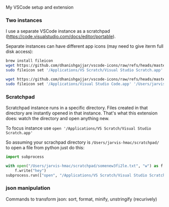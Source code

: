 My VSCode setup and extension

### Two instances

I use a separate VSCode instance as a scratchpad (https://code.visualstudio.com/docs/editor/portable).

Separate instances can have different app icons (may need to give iterm full disk access):

```sh
brew install fileicon
wget https://github.com/dhanishgajjar/vscode-icons/raw/refs/heads/master/icns/synthwave_option_3.icns
sudo fileicon set '/Applications/VS Scratch/Visual Studio Scratch.app' '/Users/jarvis-hmac/vscode-icons/icns/synthwave_option_3.icns'

wget https://github.com/dhanishgajjar/vscode-icons/raw/refs/heads/master/icns/synthwave_option_6.icns
sudo fileicon set '/Applications/Visual Studio Code.app' '/Users/jarvis-hmac/vscode-icons/icns/synthwave_option_6.icns'

```

### Scratchpad

Scratchpad instance runs in a specific directory. Files created in that directory are instantly opened in that instance. That's what this extension does: watch the directory and open anything new.

To focus instance use `open '/Applications/VS Scratch/Visual Studio Scratch.app'`

So assuming your scrachpad directory is `/Users/jarvis-hmac/scratchpad/` to open a file from python just do this:

```python
import subprocess

with open("/Users/jarvis-hmac/scratchpad/somenew3fi2le.txt", "w") as f:
    f.write("hey")
subprocess.run(["open", "/Applications/VS Scratch/Visual Studio Scratch.app"])
```


### json manipulation

Commands to transform json: sort, format, minify, unstringify (recurively)
